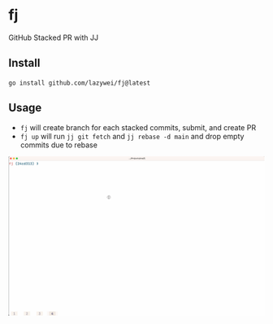 # fj

GitHub Stacked PR with JJ

## Install

```
go install github.com/lazywei/fj@latest
```

## Usage

- `fj` will create branch for each stacked commits, submit, and create PR
- `fj up` will run `jj git fetch` and `jj rebase -d main` and drop empty commits due to rebase

![demo](assets/demo.gif)
